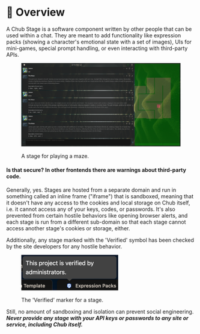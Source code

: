 # 🦅 Overview

A Chub Stage is a software component written by other people that can be used within a chat. They are meant to add functionality like expression packs (showing a character's emotional state with a set of images), UIs for mini-games, special prompt handling, or even interacting with third-party APIs.&#x20;

<figure><img src="../.gitbook/assets/Screenshot 2024-04-29 at 14-44-27 A private chat with The Maze.png" alt=""><figcaption><p>A stage for playing a maze.</p></figcaption></figure>

#### Is that secure? In other frontends there are warnings about third-party code.

Generally, yes. Stages are hosted from a separate domain and run in something called an inline frame ("iframe") that is sandboxed, meaning that it doesn't have any access to the cookies and local storage on Chub itself, i.e. it cannot access any of your keys, codes, or passwords. It's also prevented from certain hostile behaviors like opening browser alerts, and each stage is run from a different sub-domain so that each stage cannot access another stage's cookies or storage, either.&#x20;

Additionally, any stage marked with the 'Verified' symbol has been checked by the site developers for any hostile behavior.

<figure><img src="../.gitbook/assets/image (6).png" alt="" width="258"><figcaption><p>The 'Verified' marker for a stage.</p></figcaption></figure>

Still, no amount of sandboxing and isolation can prevent social engineering. _**Never provide any stage with your API keys or passwords to any site or service, including Chub itself.**_

